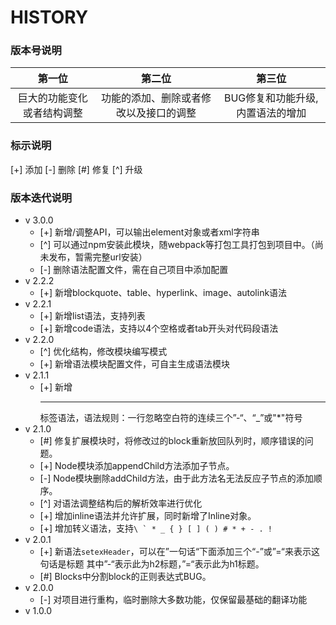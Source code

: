 # HISTORY


### 版本号说明

|         第一位         |              第二位             |            第三位           |
|:---------------------:|:-----------------------------:|:--------------------------:|
| 巨大的功能变化或者结构调整 | 功能的添加、删除或者修改以及接口的调整 | BUG修复和功能升级,内置语法的增加 |


### 标示说明

[+] 添加  [-] 删除  [#] 修复  [^] 升级


### 版本迭代说明

* v 3.0.0
    * [+] 新增/调整API，可以输出element对象或者xml字符串
    * [^] 可以通过npm安装此模块，随webpack等打包工具打包到项目中。（尚未发布，暂需完整url安装）
    * [-] 删除语法配置文件，需在自己项目中添加配置
* v 2.2.2
    * [+] 新增blockquote、table、hyperlink、image、autolink语法
* v 2.2.1
    * [+] 新增list语法，支持列表
    * [+] 新增code语法，支持以4个空格或者tab开头对代码段语法
* v 2.2.0
    * [^] 优化结构，修改模块编写模式
    * [+] 新增语法模块配置文件，可自主生成语法模块
* v 2.1.1
    * [+] 新增<hr/>标签语法，语法规则：一行忽略空白符的连续三个”-“、“\_”或"\*"符号
* v 2.1.0
    * [#] 修复扩展模块时，将修改过的block重新放回队列时，顺序错误的问题。
    * [+] Node模块添加appendChild方法添加子节点。
    * [-] Node模块删除addChild方法，由于此方法名无法反应子节点的添加顺序。
    * [^] 对语法调整结构后的解析效率进行优化
    * [+] 增加inline语法并允许扩展，同时新增了Inline对象。
    * [+] 增加转义语法，支持```\ ` * _ { } [ ] ( ) # * + - . !```
* v 2.0.1
    * [+] 新语法`setexHeader`，可以在”一句话“下面添加三个“-”或”=“来表示这句话是标题
      其中”-“表示此为h2标题，”=“表示此为h1标题。
    * [#] Blocks中分割block的正则表达式BUG。
* v 2.0.0
    * [-] 对项目进行重构，临时删除大多数功能，仅保留最基础的翻译功能
* v 1.0.0
